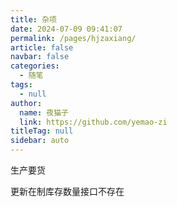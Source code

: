 ```yaml
---
title: 杂项
date: 2024-07-09 09:41:07
permalink: /pages/hjzaxiang/
article: false
navbar: false
categories: 
  - 随笔
tags: 
  - null
author: 
  name: 夜猫子
  link: https://github.com/yemao-zi
titleTag: null
sidebar: auto
---
```


生产要货

更新在制库存数量接口不存在
